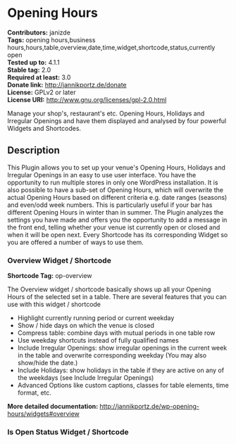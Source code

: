 # Opening Hours #
**Contributors:** janizde  
**Tags:** opening hours,business hours,hours,table,overview,date,time,widget,shortcode,status,currently open  
**Tested up to:** 4.1.1  
**Stable tag:** 2.0  
**Required at least:** 3.0  
**Donate link:** http://jannikportz.de/donate  
**License:** GPLv2 or later  
**License URI:** http://www.gnu.org/licenses/gpl-2.0.html  

Manage your shop's, restaurant's etc. Opening Hours, Holidays and Irregular Openings and have them displayed and analysed by four powerful Widgets and Shortcodes.

## Description ##
This Plugin allows you to set up your venue's Opening Hours, Holidays and Irregular Openings in an easy to use user interface.
You have the opportunity to run multiple stores in only one WordPress installation. It is also possible to have a sub-set of Opening Hours, which will overwrite the actual Opening Hours based on different criteria e.g. date ranges (seasons) and even/odd week numbers. This is particularly useful if your bar has different Opening Hours in winter than in summer.
The Plugin analyzes the settings you have made and offers you the opportunity to add a message in the front end, telling whether your venue ist currently open or closed and when it will be open next.
Every Shortcode has its corresponding Widget so you are offered a number of ways to use them.

### Overview Widget / Shortcode ###

**Shortcode Tag:** op-overview  

The Overview widget / shortcode basically shows up all your Opening Hours of the selected set in a table.
There are several features that you can use with this widget / shortcode

*   Highlight currently running period or current weekday
*   Show / hide days on which the venue is closed
*   Compress table: combine days with mutual periods in one table row
*   Use weekday shortcuts instead of fully qualified names
*   Include Irregular Openings: show irregular openings in the current week in the table and overwrite corresponding weekday (You may also show/hide the date.)
*   Include Holidays: show holidays in the table if they are active on any of the weekdays (see Include Irregular Openings)
*   Advanced Options like custom captions, classes for table elements, time format, etc.

**More detailed documentation:** http://jannikportz.de/wp-opening-hours/widgets#overview  

### Is Open Status Widget / Shortcode ###